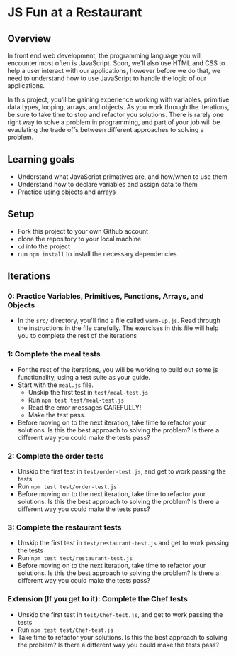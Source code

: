  # JS Fun at a Restaurant

## Overview

In front end web development, the programming language you will encounter most
often is JavaScript. Soon, we'll also use HTML and CSS to help a user interact
with our applications, however before we do that, we need to understand how to
use JavaScript to handle the logic of our applications.

In this project, you'll be gaining experience working with variables, primitive
data types, looping, arrays, and objects. As you work through the
iterations, be sure to take time to stop and refactor you solutions. There is
rarely one right way to solve a problem in programming, and part of your job
will be evaulating the trade offs between different approaches to solving a
problem.

## Learning goals

  - Understand what JavaScript primatives are, and how/when to use them
  - Understand how to declare variables and assign data to them
  - Practice using objects and arrays

## Setup

  - Fork this project to your own Github account
  - clone the repository to your local machine
  - `cd` into the project
  - run `npm install` to install the necessary dependencies

## Iterations

### 0: Practice Variables, Primitives, Functions, Arrays, and Objects
  - In the `src/` directory, you'll find a file called `warm-up.js`. Read
    through the instructions in the file carefully. The exercises in this file
    will help you to complete the rest of the iterations  

### 1: Complete the **meal** tests
  - For the rest of the iterations, you will be working to build out some
    js functionality, using a test suite as your guide.  
  - Start with the `meal.js` file.  
    - Unskip the first test in `test/meal-test.js`
    - Run `npm test test/meal-test.js`  
    - Read the error messages CAREFULLY!  
    - Make the test pass.
  - Before moving on to the next iteration, take time to refactor your
    solutions. Is this the best approach to solving the problem? Is there a
    different way you could make the tests pass?  

### 2: Complete the **order** tests
  - Unskip the first test in `test/order-test.js`, and get to work passing the tests
  - Run `npm test test/order-test.js`
  - Before moving on to the next iteration, take time to refactor your
    solutions. Is this the best approach to solving the problem? Is there a
    different way you could make the tests pass?  

### 3: Complete the **restaurant** tests
  - Unskip the first test in `test/restaurant-test.js` and get to work passing the tests
  - Run `npm test test/restaurant-test.js`  
  - Before moving on to the next iteration, take time to refactor your
    solutions. Is this the best approach to solving the problem? Is there a
    different way you could make the tests pass?  

### Extension (If you get to it): Complete the **Chef** tests
  - Unskip the first test in `test/Chef-test.js`, and get to work passing the tests
  - Run `npm test test/Chef-test.js`
  - Take time to refactor your solutions. Is this the best approach to solving the problem?
    Is there a different way you could make the tests pass?  
